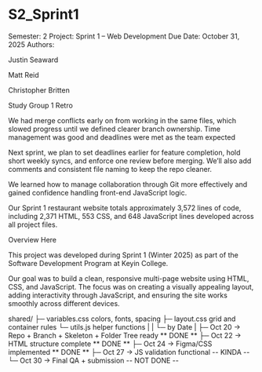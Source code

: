 # S2_Sprint1

Semester: 2
Project: Sprint 1 – Web Development
Due Date: October 31, 2025
Authors:

Justin Seaward

Matt Reid

Christopher Britten

Study Group 1 Retro

We had merge conflicts early on from working in the same files, which slowed progress until we defined clearer branch ownership. Time management was good and deadlines were met as the team expected

Next sprint, we plan to set deadlines earlier for feature completion, hold short weekly syncs, and enforce one review before merging. We’ll also add comments and consistent file naming to keep the repo cleaner.

We learned how to manage collaboration through Git more effectively and gained confidence handling front-end JavaScript logic.

Our Sprint 1 restaurant website totals approximately 3,572 lines of code, including 2,371 HTML, 553 CSS, and 648 JavaScript lines developed across all project files.

Overview Here

This project was developed during Sprint 1 (Winter 2025) as part of the Software Development Program at Keyin College.

Our goal was to build a clean, responsive multi-page website using HTML, CSS, and JavaScript.
The focus was on creating a visually appealing layout, adding interactivity through JavaScript, and ensuring the site works smoothly across different devices.

shared/
├─ variables.css colors, fonts, spacing
├─ layout.css grid and container rules
└─ utils.js helper functions
|
|
└─ by Date
|
├─ Oct 20 → Repo + Branch + Skeleton + Folder Tree ready ** DONE **
├─ Oct 22 → HTML structure complete ** DONE **
├─ Oct 24 → Figma/CSS implemented ** DONE **
├─ Oct 27 → JS validation functional -- KINDA --
└─ Oct 30 → Final QA + submission -- NOT DONE --
